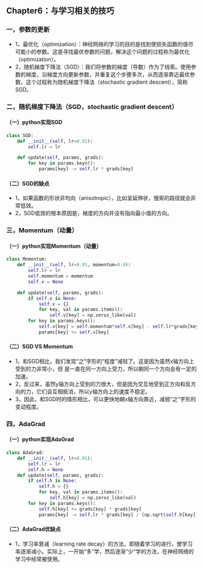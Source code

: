 ## Chapter6：与学习相关的技巧
### 一，参数的更新
* 1，最优化（optimization）：神经网络的学习的目的是找到使损失函数的值尽可能小的参数。这是寻找最优参数的问题，解决这个问题的过程称为最优化（optimization）。
* 2，随机梯度下降法（SGD）：我们将参数的梯度（导数）作为了线索。使用参数的梯度，沿梯度方向更新参数，并重复这个步骤多次，从而逐渐靠近最优参数，这个过程称为随机梯度下降法（stochastic gradient descent），简称SGD。

### 二，随机梯度下降法（SGD，stochastic gradient descent）
#### （一）python实现SGD
~~~py
class SGD:
    def __init__(self, lr=0.01):
        self.lr = lr

    def update(self, params, grads):
        for key in params.keys():
            params[key] -= self.lr * grads[key]
~~~
#### （二）SGD的缺点
* 1，如果函数的形状非均向（anisotropic），比如呈延伸状，搜索的路径就会非常低效。
* 2，SGD低效的根本原因是，梯度的方向并没有指向最小值的方向。

### 三，Momentum（动量）
#### （一）python实现Momentum（动量）
~~~py
class Momentum:
    def __init__(self, lr=0.01, momentum=0.9):
        self.lr = lr
        self.momentum = momentum
        self.v = None

    def update(self, params, grads):
        if self.v is None:
            self.v = {}
            for key, val in params.items():
                self.v[key] = np.zeros_like(val)
        for key in params.keys():
            self.v[key] = self.momentum*self.v[key] - self.lr*grads[key]
            params[key] += self.v[key]
~~~
#### （二）SGD VS Momentum
* 1，和SGD相比，我们发现“之”字形的“程度”减轻了。这是因为虽然x轴方向上受到的力非常小，但
是一直在同一方向上受力，所以朝同一个方向会有一定的加速。
* 2，反过来，虽然y轴方向上受到的力很大，但是因为交互地受到正方向和反方向的力，它们会互相抵消，所以y轴方向上的速度不稳定。
* 3，因此，和SGD时的情形相比，可以更快地朝x轴方向靠近，减弱“之”字形的变动程度。

### 四，AdaGrad
#### （一）python实现AdaGrad
~~~py
class AdaGrad:
    def __init__(self, lr=0.01):
        self.lr = lr
        self.h = None
    def update(self, params, grads):
        if self.h is None:
            self.h = {}
            for key, val in params.items():
                self.h[key] = np.zeros_like(val)
        for key in params.keys():
            self.h[key] += grads[key] * grads[key]
            params[key] -= self.lr * grads[key] / (np.sqrt(self.h[key]) + 1e-7)
~~~
#### （二）AdaGrad优缺点
* 1，学习率衰减（learning rate decay）的方法，即随着学习的进行，使学习率逐渐减小。实际上，一开始“多”学，然后逐渐“少”学的方法，在神经网络的学习中经常被使用。

